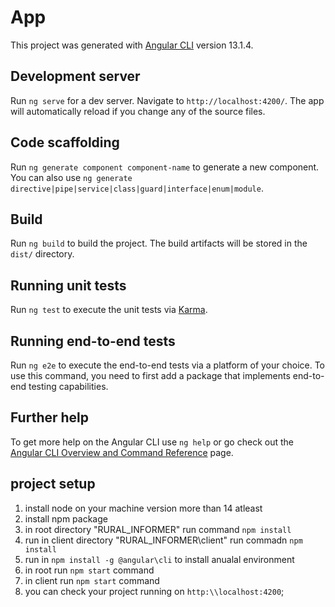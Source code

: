 # App

This project was generated with [Angular CLI](https://github.com/angular/angular-cli) version 13.1.4.

## Development server

Run `ng serve` for a dev server. Navigate to `http://localhost:4200/`. The app will automatically reload if you change any of the source files.

## Code scaffolding

Run `ng generate component component-name` to generate a new component. You can also use `ng generate directive|pipe|service|class|guard|interface|enum|module`.

## Build

Run `ng build` to build the project. The build artifacts will be stored in the `dist/` directory.

## Running unit tests

Run `ng test` to execute the unit tests via [Karma](https://karma-runner.github.io).

## Running end-to-end tests

Run `ng e2e` to execute the end-to-end tests via a platform of your choice. To use this command, you need to first add a package that implements end-to-end testing capabilities.

## Further help

To get more help on the Angular CLI use `ng help` or go check out the [Angular CLI Overview and Command Reference](https://angular.io/cli) page.

## project setup
1. install node on your machine version more than 14 atleast
2. install npm package
3. in root directory "RURAL_INFORMER" run command `npm install`
4. run in client directory "RURAL_INFORMER\client" run commadn `npm install`
5. run in `npm install -g @angular\cli` to install anualal environment
6. in root run `npm start` command
7. in client run `npm start` command
8. you can check your project running on `http:\\localhost:4200`;